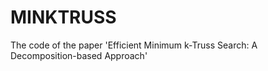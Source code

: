 # MINKTRUSS
The code of the paper 'Efficient Minimum k-Truss Search: A Decomposition-based Approach'

